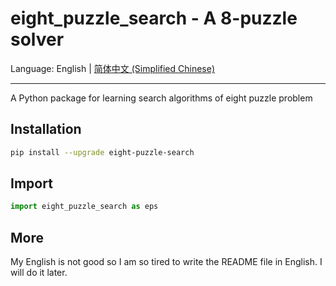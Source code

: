 # eight_puzzle_search - A 8-puzzle solver

Language: English | [简体中文 (Simplified Chinese)](./README.md)

---

A Python package for learning search algorithms of eight puzzle problem

## Installation

```bash
pip install --upgrade eight-puzzle-search
```

## Import

```python
import eight_puzzle_search as eps
```

## More

My English is not good so I am so tired to write the README file in English. I will do it later.
